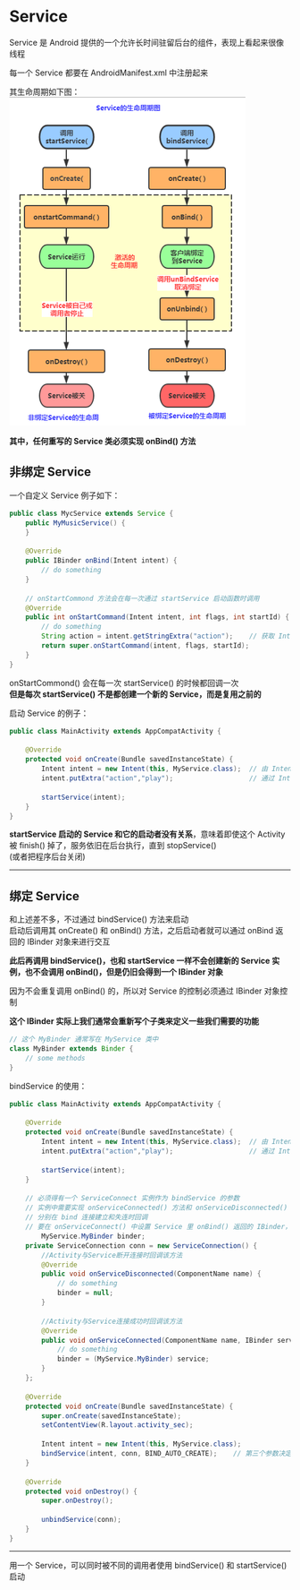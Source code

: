# Service
Service 是 Android 提供的一个允许长时间驻留后台的组件，表现上看起来很像线程  

每一个 Service 都要在 AndroidManifest.xml 中注册起来  

其生命周期如下图：  
![Service 生命周期](img/Service.jpg)  

**其中，任何重写的 Service 类必须实现 onBind() 方法**  

## 非绑定 Service
一个自定义 Service 例子如下：  
``` Java
public class MycService extends Service {
    public MyMusicService() {
    }

    @Override
    public IBinder onBind(Intent intent) {
        // do something
    }

    // onStartCommond 方法会在每一次通过 startService 启动函数时调用
    @Override
    public int onStartCommand(Intent intent, int flags, int startId) {
        // do something
        String action = intent.getStringExtra("action");    // 获取 Intent 中的信息
        return super.onStartCommand(intent, flags, startId);
    }
}
```

onStartCommond() 会在每一次 startService() 的时候都回调一次  
**但是每次 startService() 不是都创建一个新的 Service，而是复用之前的**  

启动 Service 的例子：  
``` Java
public class MainActivity extends AppCompatActivity {

    @Override
    protected void onCreate(Bundle savedInstanceState) {
        Intent intent = new Intent(this, MyService.class);  // 由 Intent 中的信息决定启动的服务
        intent.putExtra("action","play");                   // 通过 Intent 传递信息给 Service

        startService(intent);
    }
}
```

**startService 启动的 Service 和它的启动者没有关系**，意味着即使这个 Activity 被 finish() 掉了，服务依旧在后台执行，直到 stopService()  
(或者把程序后台关闭)  

-------------------
## 绑定 Service
和上述差不多，不过通过 bindService() 方法来启动  
启动后调用其 onCreate() 和 onBind() 方法，之后启动者就可以通过 onBind 返回的 IBinder 对象来进行交互  

**此后再调用 bindService()，也和 startService 一样不会创建新的 Service 实例，也不会调用 onBind()，但是仍旧会得到一个 IBinder 对象**  

因为不会重复调用 onBind() 的，所以对 Service 的控制必须通过 IBinder 对象控制  

**这个 IBinder 实际上我们通常会重新写个子类来定义一些我们需要的功能**  

``` Java
// 这个 MyBinder 通常写在 MyService 类中
class MyBinder extends Binder {
    // some methods
}
```

bindService 的使用：  
``` Java
public class MainActivity extends AppCompatActivity {

    @Override
    protected void onCreate(Bundle savedInstanceState) {
        Intent intent = new Intent(this, MyService.class);  // 由 Intent 中的信息决定启动的服务
        intent.putExtra("action","play");                   // 通过 Intent 传递信息给 Service

        startService(intent);
    }

    // 必须得有一个 ServiceConnect 实例作为 bindService 的参数
    // 实例中需要实现 onServiceConnected() 方法和 onServiceDisconnected() 方法
    // 分别在 bind 连接建立和失连时回调
    // 要在 onServiceConnect() 中设置 Service 里 onBind() 返回的 IBinder，在另一个方法中置空
        MyService.MyBinder binder;
    private ServiceConnection conn = new ServiceConnection() {
        //Activity与Service断开连接时回调该方法
        @Override
        public void onServiceDisconnected(ComponentName name) {
            // do something
            binder = null;
        }

        //Activity与Service连接成功时回调该方法
        @Override
        public void onServiceConnected(ComponentName name, IBinder service) {
            // do something
            binder = (MyService.MyBinder) service;
        }
    };

    @Override
    protected void onCreate(Bundle savedInstanceState) {
        super.onCreate(savedInstanceState);
        setContentView(R.layout.activity_sec);

        Intent intent = new Intent(this, MyService.class);
        bindService(intent, conn, BIND_AUTO_CREATE);    // 第三个参数决定了当没有 Service 实例时自动创建
    }

    @Override
    protected void onDestroy() {
        super.onDestroy();

        unbindService(conn);
    }
}
```

--------------
用一个 Service，可以同时被不同的调用者使用 bindService() 和 startService() 启动  